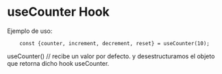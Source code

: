 # useCounter Hook

Ejemplo de uso:
```
    const {counter, increment, decrement, reset} = useCounter(10);

```
useCounter() // recibe un valor por defecto. y desestructuramos el objeto que retorna dicho hook useCounter.